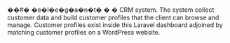��#� �e�l�e�g�a�n�t�
�
�
CRM system. The system collect customer data and build customer profiles that the client can browse and manage. Customer profiles exist inside this Laravel dashboard adjoined by matching customer profiles on a WordPress website.
